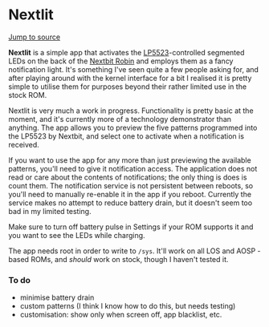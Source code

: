 # Nextlit
[Jump to source](app/src/main/java/eu/biqqles/nextlit/)

**Nextlit** is a simple app that activates the [LP5523](http://www.ti.com/product/LP5523)-controlled segmented LEDs on the back of the [Nextbit Robin](https://en.wikipedia.org/wiki/Nextbit_Robin) and employs them as a fancy notification light. It's something I've seen quite a few people asking for, and after playing around with the kernel interface for a bit I realised it is pretty simple to utilise them for purposes beyond their rather limited use in the stock ROM.

Nextlit is very much a work in progress. Functionality is pretty basic at the moment, and it's currently more of a technology demonstrator than anything. The app allows you to preview the five patterns programmed into the LP5523 by Nextbit, and select one to activate when a notification is received.

If you want to use the app for any more than just previewing the available patterns, you'll need to give it notification access. The application does not read or care about the contents of notifications; the only thing is does is count them. The notification service is not persistent between reboots, so you'll need to manually re-enable it in the app if you reboot. Currently the service makes no attempt to reduce battery drain, but it doesn't seem too bad in my limited testing.

Make sure to turn off battery pulse in Settings if your ROM supports it and you want to see the LEDs while charging.

The app needs root in order to write to `/sys`. It'll work on all LOS and AOSP -based ROMs, and *should* work on stock, though I haven't tested it.

### To do
- minimise battery drain
- ‎custom patterns (I think I know how to do this, but needs testing)
- customisation: show only when screen off, ‎app blacklist, etc.
